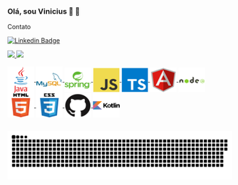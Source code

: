 ### Olá, sou Vinicius 👋 🤗

Contato

[![Linkedin Badge](https://img.shields.io/badge/-LinkedIn-blue?style=flat-square&logo=Linkedin&logoColor=white&link=https://www.https:linkedin.com/in/vinicius-marquesp/)](https://www.linkedin.com/in/vinicius-marquesp/)

<div>
 <a href="https://github.com/ViniciusMarquesp">
 <img height="165em" src="https://github-readme-stats.vercel.app/api?username=ViniciusMarquesp&show_icons=true&theme=tokyonight&include_all_commits=true&count_private=true"/>
 <img height="165em" src="https://github-readme-stats.vercel.app/api/top-langs/?username=ViniciusMarquesp&layout=compact&langs_count=7&theme=tokyonight"/>
  
</div>
  <div style="display: inline_block"><br>
  <img align="center" alt="Vini-Java" height="60" width="60" src="https://raw.githubusercontent.com/devicons/devicon/master/icons/java/java-original-wordmark.svg">
  <img align="center" alt="Vini-MySQL" height="60" width="60" src="https://raw.githubusercontent.com/devicons/devicon/master/icons/mysql/mysql-original-wordmark.svg">
  <img align="center" alt="Vini-Spring" height="55" width="60" src="https://raw.githubusercontent.com/devicons/devicon/master/icons/spring/spring-original-wordmark.svg">
  <img align="center" alt="Vini-JavaScript" height="55" width="60" src="https://raw.githubusercontent.com/devicons/devicon/master/icons/javascript/javascript-original.svg">
  <img align="center" alt="Vini-TypeScript" height="55" width="60" src="https://raw.githubusercontent.com/devicons/devicon/master/icons/typescript/typescript-original.svg">
  <img align="center" alt="Vini-Angular" height="55" width="60" src="https://raw.githubusercontent.com/devicons/devicon/master/icons/angularjs/angularjs-original.svg">
  <img align="center" alt="Vini-NodeJs" height="55" width="60" src="https://raw.githubusercontent.com/devicons/devicon/master/icons/nodejs/nodejs-original-wordmark.svg">
  <img align="center" alt="Vini-HTML5" height="55" width="60" src="https://raw.githubusercontent.com/devicons/devicon/master/icons/html5/html5-original-wordmark.svg">
  <img align="center" alt="Vini-CSS3" height="55" width="60" src="https://raw.githubusercontent.com/devicons/devicon/master/icons/css3/css3-original-wordmark.svg">
  <img align="center" alt="Vini-Git" height="55" width="60" src="https://raw.githubusercontent.com/devicons/devicon/master/icons/github/github-original.svg">
  <img align="center" alt="Vini-Git" height="55" width="60" src="https://raw.githubusercontent.com/devicons/devicon/master/icons/kotlin/kotlin-original-wordmark.svg">
</div>
  
  ##
  
  ![Snake animation](https://github.com/ViniciusMarquesp/ViniciusMarquesp/blob/output/github-contribution-grid-snake.svg)
